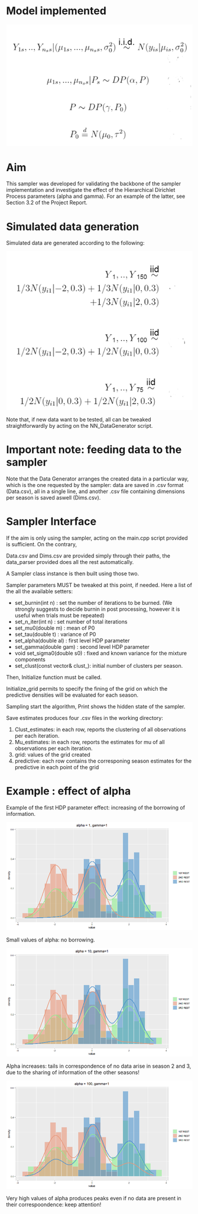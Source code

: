 # Model implemented


![plot](Img/NN1.PNG)

# Aim
This sampler was developed for validating the backbone of the sampler implementation and investigate the effect of the Hierarchical Dirichlet Process parameters (alpha and gamma).
For an example of the latter, see Section 3.2 of the Project Report.

# Simulated data generation
Simulated data are generated according to the following:

![plot](Img/NN2.PNG)

Note that, if new data want to be tested, all can be tweaked straightforwardly by acting on the NN_DataGenerator script.

# Important note: feeding data to the sampler
Note that the Data Generator arranges the created data in a particular way, which is the one requested by the sampler: data are saved in .csv format (Data.csv), all in a single line, and another .csv file containing dimensions per season is saved aswell (Dims.csv). 

# Sampler Interface
If the aim is only using the sampler, acting on the main.cpp script provided is sufficient. On the contrary, 

Data.csv and Dims.csv are provided simply through their paths, the data_parser provided does all the rest automatically.

A Sampler class instance is then built using those two.

Sampler parameters MUST be tweaked at this point, if needed. Here a list of the all the available setters:
* set_burnin(int n) : set the number of iterations to be burned. (We strongly suggests to decide burnin in post processing, however it is useful when trials must be repeated)
* set_n_iter(int n) : set number of total iterations
* set_mu0(double m) : mean of P0
* set_tau(double t) : variance of P0
* set_alpha(double al) : first level HDP parameter
* set_gamma(double gam) : second level HDP parameter 
* void set_sigma0(double s0) : fixed and known variance for the mixture components
* set_clust(const vector<int>& clust_): initial number of clusters per season. 
  
Then, Initialize function must be called.

Initialize_grid permits to specify the fining of the grid on which the predictive densities will be evaluated for each season.

Sampling start the algorithm, Print shows the hidden state of the sampler.

Save estimates produces four .csv files in the working directory:
  1. Clust_estimates: in each row, reports the clustering of all observations per each iteration.
  2. Mu_estimates: in each row, reports the estimates for mu of all observations per each iteration.
  3. grid: values of the grid created
  4. predictive: each row contains the corresponing season estimates for the predictive in each point of the grid
 
 # Example : effect of alpha
 Example of the first HDP parameter effect: increasing of the borrowing of information.
 
 ![plot](Img/first.png)
 
 Small values of alpha: no borrowing.
 
 ![plot](Img/second.png)
 
 Alpha increases: tails in correspondence of no data arise in season 2 and 3, due to the sharing of information of the other seasons!
 
 ![plot](Img/third.png)
 
 Very high values of alpha produces peaks even if no data are present in their correspoondence: keep attention!
 
 
